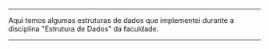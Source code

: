 --------------------------------------------------------------------------------------------------------------

Aqui temos algumas estruturas de dados que implementei durante a disciplina "Estrutura de Dados" da faculdade.

--------------------------------------------------------------------------------------------------------------
